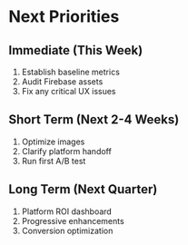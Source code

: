 # Next Priorities

## Immediate (This Week)
1. Establish baseline metrics
2. Audit Firebase assets
3. Fix any critical UX issues

## Short Term (Next 2-4 Weeks)  
1. Optimize images
2. Clarify platform handoff
3. Run first A/B test

## Long Term (Next Quarter)
1. Platform ROI dashboard
2. Progressive enhancements
3. Conversion optimization

<!-- Update based on findings -->
